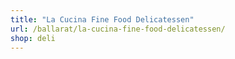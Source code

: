 ```yaml
---
title: "La Cucina Fine Food Delicatessen"
url: /ballarat/la-cucina-fine-food-delicatessen/
shop: deli
---
```

